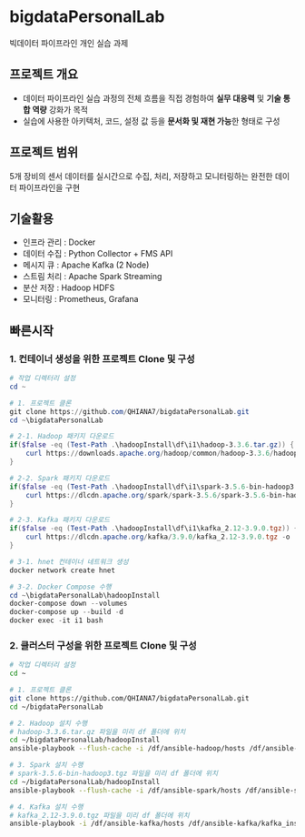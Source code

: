 # bigdataPersonalLab
빅데이터 파이프라인 개인 실습 과제

## 프로젝트 개요
* 데이터 파이프라인 실습 과정의 전체 흐름을 직접 경험하여 **실무 대응력** 및 **기술 통합 역량** 강화가 목적
* 실습에 사용한 아키텍처, 코드, 설정 값 등을 **문서화 및 재현 가능**한 형태로 구성

## 프로젝트 범위
5개 장비의 센서 데이터를 실시간으로 수집, 처리, 저장하고 모니터링하는 완전한 데이터 파이프라인을 구현

## 기술활용
* 인프라 관리 : Docker
* 데이터 수집 : Python Collector + FMS API
* 메시지 큐 : Apache Kafka (2 Node)
* 스트림 처리 : Apache Spark Streaming
* 분산 저장 : Hadoop HDFS
* 모니터링 : Prometheus, Grafana


## 빠른시작
### 1. 컨테이너 생성을 위한 프로젝트 Clone 및 구성
```powershell
# 작업 디렉터리 설정
cd ~

# 1. 프로젝트 클론
git clone https://github.com/QHIANA7/bigdataPersonalLab.git
cd ~\bigdataPersonalLab

# 2-1. Hadoop 패키지 다운로드
if($false -eq (Test-Path .\hadoopInstall\df\i1\hadoop-3.3.6.tar.gz)) {
    curl https://downloads.apache.org/hadoop/common/hadoop-3.3.6/hadoop-3.3.6.tar.gz -o ./hadoopInstall/df/i1/hadoop-3.3.6.tar.gz
}

# 2-2. Spark 패키지 다운로드
if($false -eq (Test-Path .\hadoopInstall\df\i1\spark-3.5.6-bin-hadoop3.tgz)) {
    curl https://dlcdn.apache.org/spark/spark-3.5.6/spark-3.5.6-bin-hadoop3.tgz -o ./hadoopInstall/df/i1/spark-3.5.6-bin-hadoop3.tgz
}

# 2-3. Kafka 패키지 다운로드
if($false -eq (Test-Path .\hadoopInstall\df\i1\kafka_2.12-3.9.0.tgz)) {
    curl https://dlcdn.apache.org/kafka/3.9.0/kafka_2.12-3.9.0.tgz -o ./hadoopInstall/df/i1/kafka_2.12-3.9.0.tgz
}

# 3-1. hnet 컨테이너 네트워크 생성
docker network create hnet

# 3-2. Docker Compose 수행
cd ~\bigdataPersonalLab\hadoopInstall
docker-compose down --volumes
docker-compose up --build -d
docker exec -it i1 bash
```

### 2. 클러스터 구성을 위한 프로젝트 Clone 및 구성
```bash
# 작업 디렉터리 설정
cd ~

# 1. 프로젝트 클론
git clone https://github.com/QHIANA7/bigdataPersonalLab.git
cd ~/bigdataPersonalLab

# 2. Hadoop 설치 수행
# hadoop-3.3.6.tar.gz 파일을 미리 df 폴더에 위치
cd ~/bigdataPersonalLab/hadoopInstall
ansible-playbook --flush-cache -i /df/ansible-hadoop/hosts /df/ansible-hadoop/hadoop_install.yml

# 3. Spark 설치 수행
# spark-3.5.6-bin-hadoop3.tgz 파일을 미리 df 폴더에 위치
cd ~/bigdataPersonalLab/hadoopInstall
ansible-playbook --flush-cache -i /df/ansible-spark/hosts /df/ansible-spark/spark_install.yml -e ansible_python_interpreter=/usr/bin/python3.12

# 4. Kafka 설치 수행
# kafka_2.12-3.9.0.tgz 파일을 미리 df 폴더에 위치
ansible-playbook -i /df/ansible-kafka/hosts /df/ansible-kafka/kafka_install.yml -e ansible_python_interpreter=/usr/bin/python3.12
```